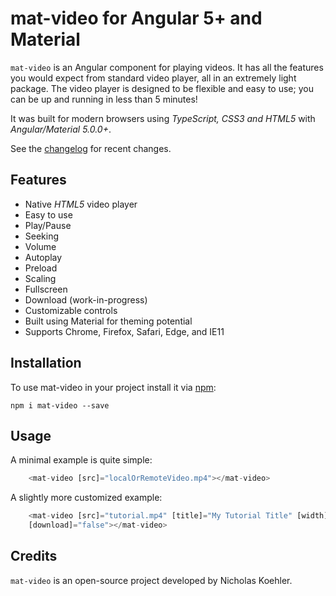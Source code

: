 # mat-video for Angular 5+ and Material

`mat-video` is an Angular component for playing videos.  It has all the features you would expect from standard video player, all in an extremely light package. The video player is designed to be flexible and easy to use; you can be up and running in less than 5 minutes!

It was built for modern browsers using _TypeScript, CSS3 and HTML5_ with _Angular/Material 5.0.0+_.

See the [changelog](https://github.com/nkoehler/mat-video/blob/master/CHANGELOG.md) for recent changes.

## Features
- Native _HTML5_ video player
- Easy to use
- Play/Pause
- Seeking
- Volume
- Autoplay
- Preload
- Scaling
- Fullscreen
- Download (work-in-progress)
- Customizable controls
- Built using Material for theming potential
- Supports Chrome, Firefox, Safari, Edge, and IE11

## Installation
To use mat-video in your project install it via [npm](https://www.npmjs.com/package/mat-video):

```
npm i mat-video --save
```

## Usage
A minimal example is quite simple:

```javascript
    <mat-video [src]="localOrRemoteVideo.mp4"></mat-video>
```
A slightly more customized example:

```javascript
    <mat-video [src]="tutorial.mp4" [title]="My Tutorial Title" [width]="400" [height]="400" [autoplay]="true" [preload]="true" [fullscreen]="true"
    [download]="false"></mat-video>
```

## Credits
`mat-video` is an open-source project developed by Nicholas Koehler.